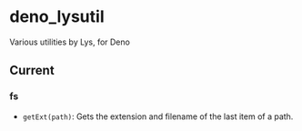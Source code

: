 # deno_lysutil

Various utilities by Lys, for Deno

## Current

### fs

- `getExt(path)`: Gets the extension and filename of the last item of a path.
